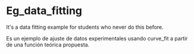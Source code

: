 # Eg_data_fitting
It's a data fitting example for students who never do this before.


Es un ejemplo de ajuste de datos experimentales usando curve_fit a partir de una función teórica propuesta.

